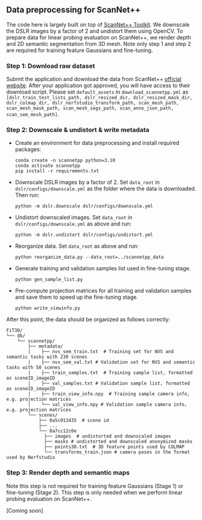 ## Data preprocessing for ScanNet++
The code here is largely built on top of [ScanNet++ Toolkit](https://github.com/scannetpp/scannetpp). We downscale the DSLR images by a factor of 2 and undistort them using OpenCV. To prepare data for linear probing evaluation on ScanNet++, we render depth and 2D semantic segmentation from 3D mesh. Note only step 1 and step 2 are required for training feature Gaussians and fine-tuning. 


### Step 1: Download raw dataset

Submit the application and download the data from ScanNet++ [official website](https://kaldir.vc.in.tum.de/scannetpp/). After your application got approved, you will have access to their download script. Please set ```default_assets``` in ```download_scannetpp.yml``` as ```[dslr_train_test_lists_path, dslr_resized_dir, dslr_resized_mask_dir, dslr_colmap_dir, dslr_nerfstudio_transform_path, scan_mesh_path, scan_mesh_mask_path, scan_mesh_segs_path, scan_anno_json_path, scan_sem_mesh_path]```.

### Step 2: Downscale & undistort & write metadata

* Create an environment for data preprocessing and install required packages:
  ```shell
  conda create -n scannetpp python=3.10
  conda activate scannetpp
  pip install -r requirements.txt
  ```
* Downscale DSLR images by a factor of 2. Set ```data_root``` in ```dslr/configs/downscale.yml``` as the folder where the data is downloaded. Then run:
  ```shell
  python -m dslr.downscale dslr/configs/downscale.yml
  ```
* Undistort downscaled images. Set ```data_root``` in ```dslr/configs/downscale.yml``` as above and run:
  ```shell
  python -m dslr.undistort dslr/configs/undistort.yml
  ```
* Reorganize data. Set ```data_root``` as above and run:
  ```shell
  python reorganize_data.py --data_root=../scannetpp_data
  ```
* Generate training and validation samples list used in fine-tuning stage.
  ```shell
  python gen_sample_list.py
  ```
* Pre-compute projection matrices for all training and validation samples and save them to speed up the fine-tuning stage. 
  ```shell
  python write_viewinfo.py
  ```


After this point, the data should be organized as follows correctly:
```
FiT3D/
└── db/
    └── scannetpp/
        ├── metadata/
        |    ├── nvs_sem_train.txt  # Training set for NVS and semantic tasks with 230 scenes
        |    ├── nvs_sem_val.txt # Validation set for NVS and semantic tasks with 50 scenes
        |    ├── train_samples.txt  # Training sample list, formatted as sceneID_imageID
        |    ├── val_samples.txt # Validation sample list, formatted as sceneID_imageID
        |    ├── train_view_info.npy  # Training sample camera info, e.g. projection matrices
        |    └── val_view_info.npy # Validation sample camera info, e.g. projection matrices
        └── scenes/
            ├── 0a5c013435  # scene id
            ├── ...
            └── 0a7cc12c0e
              ├── images  # undistorted and downscaled images
              ├── masks # undistorted and downscaled anonymized masks
              ├── points3D.txt  # 3D feature points used by COLMAP
              └── transforms_train.json # camera poses in the format used by Nerfstudio
```
### Step 3: Render depth and semantic maps

Note this step is not required for training feature Gaussians (Stage 1) or fine-tuning (Stage 2). This step is only needed when we perform linear probing evaluation on ScanNet++. 

[Coming soon]
